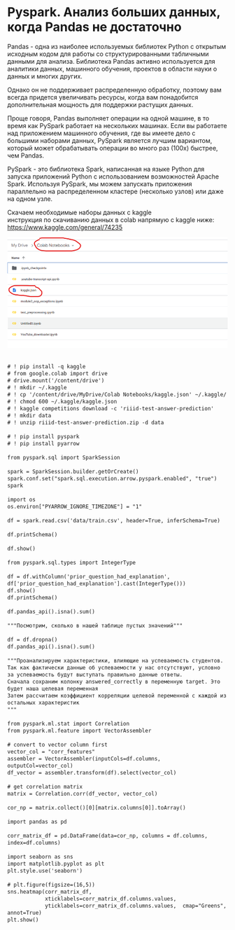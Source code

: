 # Pyspark. Анализ больших данных, когда Pandas не достаточно

Pandas - одна из наиболее используемых библиотек Python с открытым исходным кодом для работы со структурированными табличными данными для анализа. Библиотека Pandas активно используется для аналитики данных, машинного обучения, проектов в области науки о данных и многих других.

Однако он не поддерживает распределенную обработку, поэтому вам всегда придется увеличивать ресурсы, когда вам понадобится дополнительная мощность для поддержки растущих данных.

Проще говоря, Pandas выполняет операции на одной машине, в то время как PySpark работает на нескольких машинах. Если вы работаете над приложением машинного обучения, где вы имеете дело с большими наборами данных, PySpark является лучшим вариантом, который может обрабатывать операции во много раз (100x) быстрее, чем Pandas.

PySpark - это библиотека Spark, написанная на языке Python для запуска приложений Python с использованием возможностей Apache Spark. Используя PySpark, мы можем запускать приложения параллельно на распределенном кластере (несколько узлов) или даже на одном узле.

Скачаем необходимые наборы данных с kaggle  
инструкция по скачиванию данных в colab напрямую с kaggle ниже:  
https://www.kaggle.com/general/74235

![](https://github.com/rufous86/spark_vs_pandas/blob/main/assets/kaggle_token.png?raw=1)


```pyton

# ! pip install -q kaggle
# from google.colab import drive
# drive.mount('/content/drive')
# ! mkdir ~/.kaggle
# ! cp '/content/drive/MyDrive/Colab Notebooks/kaggle.json' ~/.kaggle/
# ! chmod 600 ~/.kaggle/kaggle.json
# ! kaggle competitions download -c 'riiid-test-answer-prediction'
# ! mkdir data
# ! unzip riiid-test-answer-prediction.zip -d data

# ! pip install pyspark
# ! pip install pyarrow

from pyspark.sql import SparkSession

spark = SparkSession.builder.getOrCreate()
spark.conf.set("spark.sql.execution.arrow.pyspark.enabled", "true")
spark

import os
os.environ["PYARROW_IGNORE_TIMEZONE"] = "1"

df = spark.read.csv('data/train.csv', header=True, inferSchema=True)

df.printSchema()

df.show()

from pyspark.sql.types import IntegerType

df = df.withColumn('prior_question_had_explanation', df['prior_question_had_explanation'].cast(IntegerType()))
df.show()
df.printSchema()

df.pandas_api().isna().sum()

"""Посмотрим, сколько в нашей таблице пустых значений"""

df = df.dropna()
df.pandas_api().isna().sum()

"""Проанализируем характеристики, влияющие на успеваемость студентов. Так как фактически данные об успеваемости у нас отсутствуют, условно за успеваемость будут выступать правильно данные ответы.      
Сначала сохраним колонку answered_correctly в переменную target. Это будет наша целевая переменная  
Затем рассчитаем коэффициент корреляции целевой переменной с каждой из остальных характеристик
"""

from pyspark.ml.stat import Correlation
from pyspark.ml.feature import VectorAssembler

# convert to vector column first
vector_col = "corr_features"
assembler = VectorAssembler(inputCols=df.columns, outputCol=vector_col)
df_vector = assembler.transform(df).select(vector_col)

# get correlation matrix
matrix = Correlation.corr(df_vector, vector_col)

cor_np = matrix.collect()[0][matrix.columns[0]].toArray()

import pandas as pd

corr_matrix_df = pd.DataFrame(data=cor_np, columns = df.columns, index=df.columns)

import seaborn as sns 
import matplotlib.pyplot as plt
plt.style.use('seaborn')

# plt.figure(figsize=(16,5))  
sns.heatmap(corr_matrix_df, 
            xticklabels=corr_matrix_df.columns.values,
            yticklabels=corr_matrix_df.columns.values,  cmap="Greens", annot=True)
plt.show()
```
